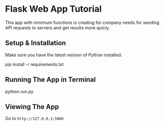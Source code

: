 # Flask Web App Tutorial

This app with minimum functions is creating for company needs for sending API requests to servers and get results more quicly.

## Setup & Installation

Make sure you have the latest version of Python installed.

pip install -r requirements.txt

## Running The App in Terminal

python run.py

## Viewing The App

Go to `http://127.0.0.1:5000`
